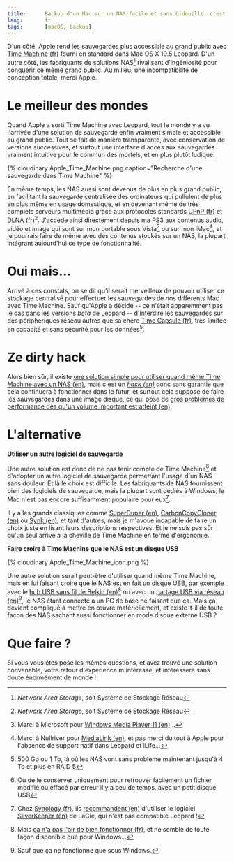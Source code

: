 ```yaml
---
title:      Backup d'un Mac sur un NAS facile et sans bidouille, c'est possible ?
lang:       fr
tags:       [macOS, backup]
---
```


D'un côté, Apple rend les sauvegardes plus accessible au grand public avec [Time Machine (fr)](http://www.apple.com/fr/macosx/features/timemachine.html) fourni en standard dans Mac OS X 10.5 Leopard. D'un autre côté, les fabriquants de solutions NAS[^1] rivalisent d'ingéniosité pour conquérir ce même grand public. Au milieu, une incompatibilité de conception totale, merci Apple.

[^1]: *Network Area Storage*, soit Système de Stockage Réseau

# Le meilleur des mondes

Quand Apple a sorti Time Machine avec Leopard, tout le monde y a vu l'arrivée d'une solution de sauvegarde enfin vraiment simple et accessible au grand public. Tout se fait de manière transparente, avec conservation de versions successives, et surtout une interface d'accès aux sauvegardes vraiment intuitive pour le commun des mortels, et en plus plutôt ludique.


{% cloudinary Apple_Time_Machine.png caption="Recherche d'une sauvegarde dans Time Machine" %}


En même temps, les NAS aussi sont devenus de plus en plus grand public, en facilitant la sauvegarde centralisée des ordinateurs qui pullulent de plus en plus même en usage domestique, et en devenant même de très complets serveurs multimédia grâce aux protocoles standards [UPnP (fr)](http://fr.wikipedia.org/wiki/Universal_Plug_and_Play) et [DLNA (fr)](http://fr.wikipedia.org/wiki/Digital_Living_Network_Alliance)[^1]. J'accède ainsi directement depuis ma PS3 aux contenus audio, vidéo et image qui sont sur mon portable sous Vista[^2] ou sur mon iMac[^3], et je pourrais faire de même avec des contenus stockés sur un NAS, la plupart intégrant aujourd'hui ce type de fonctionnalité.

# Oui mais...


Arrivé à ces constats, on se dit qu'il serait merveilleux de pouvoir utiliser ce stockage centralisé pour effectuer les sauvegardes de nos différents Mac avec Time Machine. Sauf qu'Apple a décidé -- ce n'était apparemment pas le cas dans les versions *beta* de Leopard -- d'interdire les sauvegardes sur des périphériques réseau autres que sa chère [Time Capsule (fr)](http://www.apple.com/fr/timecapsule/), très limitée en capacité et sans sécurité pour les données[^4].

# Ze dirty hack


Alors bien sûr, il existe [une solution simple pour utiliser quand même Time Machine avec un NAS (en)](http://www.macosxhints.com/article.php?story=20080420211034137), mais c'est un *[hack (en)](http://discussions.apple.com/message.jspa?messageID=8328327#8328327)* donc sans garantie que cela continuera à fonctionner dans le futur, et surtout cela suppose de faire les sauvegardes dans une image disque, ce qui pose de [gros problèmes de performance dès qu'un volume important est atteint (en)](http://8stars.org/a/2008/02/20/time-machine-to-nas-not-quite-there/).

# L'alternative


**Utiliser un autre logiciel de sauvegarde**

Une autre solution est donc de ne pas tenir compte de Time Machine[^5] et d'adopter un autre logiciel de sauvegarde permettant l'usage d'un NAS sans douleur. Et là le choix est difficile. Les fabriquants de NAS fournissent bien des logiciels de sauvegarde, mais la plupart sont dédiés à Windows, le Mac n'est pas encore suffisamment populaire pour eux[^6].

Il y a les grands classiques comme [SuperDuper (en)](http://www.shirt-pocket.com/SuperDuper/SuperDuperDescription.html), [CarbonCopyCloner (en)](http://www.bombich.com/software/ccc.html) ou [Synk (en)](http://decimus.net/), et tant d'autres, mais je m'avoue incapable de faire un choix juste en lisant leurs descriptions respectives. Et je ne suis pas sûr qu'un seul arrive à la cheville de Time Machine en terme d'ergonomie.

**Faire croire à Time Machine que le NAS est un disque USB**

{% cloudinary Apple_Time_Machine_icon.png %}

Une autre solution serait peut-être d'utiliser quand même Time Machine, mais en lui faisant croire que le NAS est en fait un disque USB, par exemple avec le [hub USB sans fil de Belkin (en)](http://catalog.belkin.com/IWCatProductPage.process?Product_Id=377793)[^7] ou avec un [partage USB via réseau (en)](http://www.eltima.com/products/usb-over-ethernet/)[^8], le NAS étant connecté à un PC de base ne faisant que ça. Mais ça devient compliqué à mettre en œuvre matériellement, et existe-t-il de toute façon des NAS sachant aussi fonctionner en mode disque externe USB ?

# Que faire ?


Si vous vous êtes posé les mêmes questions, et avez trouvé une solution convenable, votre retour d'expérience m'intéresse, et intéressera sans doute énormément de monde !


[^1]: OK, ce n'est pas vraiment un protocole, plutôt un standard basé notamment sur UPnP

[^2]: Merci à Microsoft pour [Windows Media Player 11 (en)](http://www.microsoft.com/windows/windowsmedia/devices/athome/default.aspx)...

[^3]: Merci à Nullriver pour [MediaLink (en)](http://www.nullriver.com/products/medialink), et pas merci du tout à Apple pour l'absence de support natif dans Leopard et iLife...

[^4]: 500 Go ou 1 To, là où les NAS vont sans problème maintenant jusqu'à 4 To et plus en RAID 5

[^5]: Ou de le conserver uniquement pour retrouver facilement un fichier modifié ou effacé par erreur il y a peu de temps, avec un petit disque USB

[^6]: Chez [Synology (fr)](http://www.synology.com/fre/index.php), ils [recommandent (en)](http://www.synology.com/enu/support/help-page.php?q_id=352) d'utiliser le logiciel [SilverKeeper (en)](http://www.lacie.com/silverkeeper/) de LaCie, qui n'est pas compatible Leopard !

[^7]: Mais [ça n'a pas l'air de bien fonctionner (fr)](http://www.01net.com/fiche-produit/prise-main-5142/divers-belkin-wireless-usb-hub/), et ne semble de toute façon disponible que pour Windows...

[^8]: Sauf que ça ne fonctionne que sous Windows.
